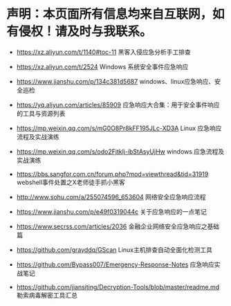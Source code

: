 # 声明：本页面所有信息均来自互联网，如有侵权！请及时与我联系。

- https://xz.aliyun.com/t/1140#toc-11  黑客入侵应急分析手工排查

- https://xz.aliyun.com/t/2524  Windows 系统安全事件应急响应

- https://www.jianshu.com/p/134c381d5687  windows、linux应急响应、安全巡检

- https://yq.aliyun.com/articles/85909   应急响应大合集：用于安全事件响应的工具与资源列表

- https://mp.weixin.qq.com/s/mG0O8Pr8kFF195JLc-XD3A  Linux 应急响应流程及实战演练     

- https://mp.weixin.qq.com/s/odo2Fjtklj-ibStAsyUjHw  windows 应急流程及实战演练    

- https://bbs.sangfor.com.cn/forum.php?mod=viewthread&tid=31919  webshell事件处置之X老师徒手抓小黑客    

- http://www.sohu.com/a/255074596_653604  网络安全应急响应流程

- https://www.jianshu.com/p/e49f0319044c   关于应急响应的一点笔记

- https://www.secrss.com/articles/2036  金融企业网络安全应急响应之基础篇

- https://github.com/grayddq/GScan  Linux主机排查自动全面化检测工具

- https://github.com/Bypass007/Emergency-Response-Notes 应急响应实战笔记

- https://github.com/jiansiting/Decryption-Tools/blob/master/readme.md  勒索病毒解密工具汇总

